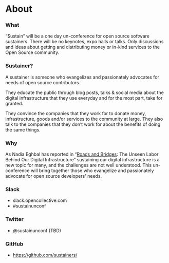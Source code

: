 # About

### What
“$ustain” will be a one day un-conference for open source software sustainers. There will be no keynotes, expo halls or talks. Only discussions and ideas about getting and distributing money or in-kind services to the Open Source community.

### Sustainer?
A sustainer is someone who evangelizes and passionately advocates for needs of open source contributors.

They educate the public through blog posts, talks & social media about the digital infrastructure that they use everyday and for the most part, take for granted.

They convince the companies that they work for to donate money, infrastructure, goods and/or services to the community at large. They also talk to the companies that they don’t work for about the benefits of doing the same things.

### Why
As Nadia Eghbal has reported in “[Roads and Bridges](https://www.fordfoundation.org/library/reports-and-studies/roads-and-bridges-the-unseen-labor-behind-our-digital-infrastructure/): The Unseen Labor Behind Our Digital Infrastructure” sustaining our digital infrastructure is a new topic for many, and the challenges are not well understood. This un-conference will bring together those who evangelize and passionately advocate for open source developers' needs.

### Slack
* slack.opencollective.com
* #sustainunconf

### Twitter
* @sustainunconf (TBD)

### GitHub
* https://github.com/sustainers/
